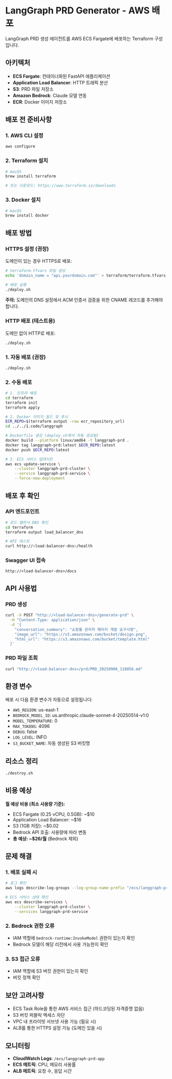 # LangGraph PRD Generator - AWS 배포

LangGraph PRD 생성 에이전트를 AWS ECS Fargate에 배포하는 Terraform 구성입니다.

## 아키텍처

- **ECS Fargate**: 컨테이너화된 FastAPI 애플리케이션
- **Application Load Balancer**: HTTP 트래픽 분산
- **S3**: PRD 파일 저장소
- **Amazon Bedrock**: Claude 모델 연동
- **ECR**: Docker 이미지 저장소

## 배포 전 준비사항

### 1. AWS CLI 설정
```bash
aws configure
```

### 2. Terraform 설치
```bash
# macOS
brew install terraform

# 또는 다운로드: https://www.terraform.io/downloads
```

### 3. Docker 설치
```bash
# macOS
brew install docker
```

## 배포 방법

### HTTPS 설정 (권장)

도메인이 있는 경우 HTTPS로 배포:

```bash
# terraform.tfvars 파일 생성
echo 'domain_name = "api.yourdomain.com"' > terraform/terraform.tfvars

# 배포 실행
./deploy.sh
```

**주의:** 도메인의 DNS 설정에서 ACM 인증서 검증을 위한 CNAME 레코드를 추가해야 합니다.

### HTTP 배포 (테스트용)

도메인 없이 HTTP로 배포:

```bash
./deploy.sh
```

### 1. 자동 배포 (권장)
```bash
./deploy.sh
```

### 2. 수동 배포
```bash
# 1. 인프라 배포
cd terraform
terraform init
terraform apply

# 2. Docker 이미지 빌드 및 푸시
ECR_REPO=$(terraform output -raw ecr_repository_url)
cd ../../1.code/langgraph

# Dockerfile 생성 (deploy.sh에서 자동 생성됨)
docker build --platform linux/amd64 -t langgraph-prd .
docker tag langgraph-prd:latest $ECR_REPO:latest
docker push $ECR_REPO:latest

# 3. ECS 서비스 업데이트
aws ecs update-service \
    --cluster langgraph-prd-cluster \
    --service langgraph-prd-service \
    --force-new-deployment
```

## 배포 후 확인

### API 엔드포인트
```bash
# 로드 밸런서 DNS 확인
cd terraform
terraform output load_balancer_dns

# API 테스트
curl http://<load-balancer-dns>/health
```

### Swagger UI 접속
```
http://<load-balancer-dns>/docs
```

## API 사용법

### PRD 생성
```bash
curl -X POST "http://<load-balancer-dns>/generate-prd" \
  -H "Content-Type: application/json" \
  -d '{
    "conversation_summary": "쇼핑몰 관리자 페이지 개발 요구사항",
    "image_url": "https://s3.amazonaws.com/bucket/design.png",
    "html_url": "https://s3.amazonaws.com/bucket/template.html"
  }'
```

### PRD 파일 조회
```bash
curl "http://<load-balancer-dns>/prd/PRD_20250906_110856.md"
```

## 환경 변수

배포 시 다음 환경 변수가 자동으로 설정됩니다:

- `AWS_REGION`: us-east-1
- `BEDROCK_MODEL_ID`: us.anthropic.claude-sonnet-4-20250514-v1:0
- `MODEL_TEMPERATURE`: 0
- `MAX_TOKENS`: 4096
- `DEBUG`: false
- `LOG_LEVEL`: INFO
- `S3_BUCKET_NAME`: 자동 생성된 S3 버킷명

## 리소스 정리

```bash
./destroy.sh
```

## 비용 예상

**월 예상 비용 (최소 사용량 기준):**
- ECS Fargate (0.25 vCPU, 0.5GB): ~$10
- Application Load Balancer: ~$16
- S3 (1GB 저장): ~$0.02
- Bedrock API 호출: 사용량에 따라 변동
- **총 예상: ~$26/월** (Bedrock 제외)

## 문제 해결

### 1. 배포 실패 시
```bash
# 로그 확인
aws logs describe-log-groups --log-group-name-prefix "/ecs/langgraph-prd"

# ECS 서비스 상태 확인
aws ecs describe-services \
    --cluster langgraph-prd-cluster \
    --services langgraph-prd-service
```

### 2. Bedrock 권한 오류
- IAM 역할에 `bedrock-runtime:InvokeModel` 권한이 있는지 확인
- Bedrock 모델이 해당 리전에서 사용 가능한지 확인

### 3. S3 접근 오류
- IAM 역할에 S3 버킷 권한이 있는지 확인
- 버킷 정책 확인

## 보안 고려사항

- ECS Task Role을 통한 AWS 서비스 접근 (하드코딩된 자격증명 없음)
- S3 버킷 퍼블릭 액세스 차단
- VPC 내 프라이빗 서브넷 사용 가능 (필요 시)
- ALB를 통한 HTTPS 설정 가능 (도메인 있을 시)

## 모니터링

- **CloudWatch Logs**: `/ecs/langgraph-prd-app`
- **ECS 메트릭**: CPU, 메모리 사용률
- **ALB 메트릭**: 요청 수, 응답 시간
